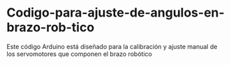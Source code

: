 # Codigo-para-ajuste-de-angulos-en-brazo-rob-tico
Este código Arduino está diseñado para la calibración y ajuste manual de los servomotores que componen el brazo robótico

